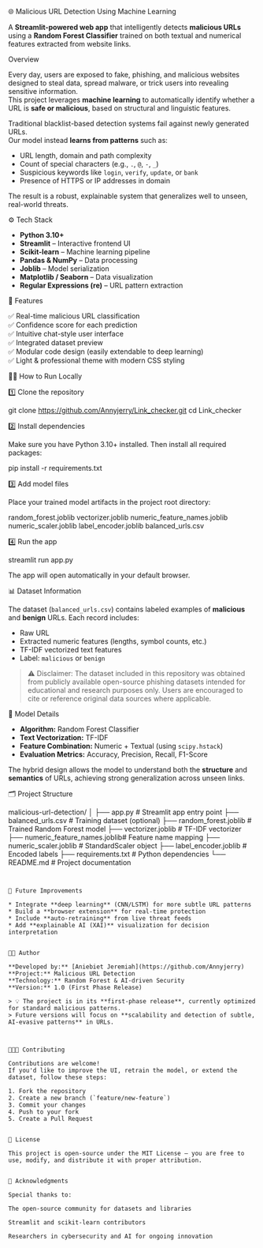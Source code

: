 🌐 Malicious URL Detection Using Machine Learning

A **Streamlit-powered web app** that intelligently detects **malicious URLs** using a **Random Forest Classifier** trained on both textual and numerical features extracted from website links.


Overview

Every day, users are exposed to fake, phishing, and malicious websites designed to steal data, spread malware, or trick users into revealing sensitive information.  
This project leverages **machine learning** to automatically identify whether a URL is **safe or malicious**, based on structural and linguistic features.

Traditional blacklist-based detection systems fail against newly generated URLs.  
Our model instead **learns from patterns** such as:

- URL length, domain and path complexity  
- Count of special characters (e.g., `.`, `@`, `-`, `_`)  
- Suspicious keywords like `login`, `verify`, `update`, or `bank`  
- Presence of HTTPS or IP addresses in domain  

The result is a robust, explainable system that generalizes well to unseen, real-world threats.


⚙️ Tech Stack

- **Python 3.10+**
- **Streamlit** – Interactive frontend UI
- **Scikit-learn** – Machine learning pipeline
- **Pandas & NumPy** – Data processing
- **Joblib** – Model serialization
- **Matplotlib / Seaborn** – Data visualization
- **Regular Expressions (re)** – URL pattern extraction



🧩 Features

✅ Real-time malicious URL classification  
✅ Confidence score for each prediction  
✅ Intuitive chat-style user interface  
✅ Integrated dataset preview  
✅ Modular code design (easily extendable to deep learning)  
✅ Light & professional theme with modern CSS styling  



🧑‍💻 How to Run Locally

1️⃣ Clone the repository

git clone https://github.com/Annyjerry/Link_checker.git
cd Link_checker


2️⃣ Install dependencies

Make sure you have Python 3.10+ installed. Then install all required packages:

pip install -r requirements.txt

3️⃣ Add model files

Place your trained model artifacts in the project root directory:

random_forest.joblib
vectorizer.joblib
numeric_feature_names.joblib
numeric_scaler.joblib
label_encoder.joblib
balanced_urls.csv


4️⃣ Run the app

streamlit run app.py


The app will open automatically in your default browser.


📊 Dataset Information

The dataset (`balanced_urls.csv`) contains labeled examples of **malicious** and **benign** URLs.
Each record includes:

* Raw URL
* Extracted numeric features (lengths, symbol counts, etc.)
* TF-IDF vectorized text features
* Label: `malicious` or `benign`

> ⚠️ Disclaimer: The dataset included in this repository was obtained from publicly available open-source phishing datasets intended for educational and research purposes only.
Users are encouraged to cite or reference original data sources where applicable.



🤖 Model Details

* **Algorithm:** Random Forest Classifier
* **Text Vectorization:** TF-IDF
* **Feature Combination:** Numeric + Textual (using `scipy.hstack`)
* **Evaluation Metrics:** Accuracy, Precision, Recall, F1-Score

The hybrid design allows the model to understand both the **structure** and **semantics** of URLs, achieving strong generalization across unseen links.


🗂️ Project Structure


malicious-url-detection/
│
├── app.py                      # Streamlit app entry point
├── balanced_urls.csv           # Training dataset (optional)
├── random_forest.joblib        # Trained Random Forest model
├── vectorizer.joblib           # TF-IDF vectorizer
├── numeric_feature_names.joblib# Feature name mapping
├── numeric_scaler.joblib       # StandardScaler object
├── label_encoder.joblib        # Encoded labels
├── requirements.txt            # Python dependencies
└── README.md                   # Project documentation
```


🧭 Future Improvements

* Integrate **deep learning** (CNN/LSTM) for more subtle URL patterns
* Build a **browser extension** for real-time protection
* Include **auto-retraining** from live threat feeds
* Add **explainable AI (XAI)** visualization for decision interpretation


👨‍💻 Author

**Developed by:** [Aniebiet Jeremiah](https://github.com/Annyjerry)
**Project:** Malicious URL Detection
**Technology:** Random Forest & AI-driven Security
**Version:** 1.0 (First Phase Release)

> 💡 The project is in its **first-phase release**, currently optimized for standard malicious patterns.
> Future versions will focus on **scalability and detection of subtle, AI-evasive patterns** in URLs.



🧑‍🤝‍🧑 Contributing

Contributions are welcome!
If you'd like to improve the UI, retrain the model, or extend the dataset, follow these steps:

1. Fork the repository
2. Create a new branch (`feature/new-feature`)
3. Commit your changes
4. Push to your fork
5. Create a Pull Request


📜 License

This project is open-source under the MIT License – you are free to use, modify, and distribute it with proper attribution.


🌟 Acknowledgments

Special thanks to:

The open-source community for datasets and libraries

Streamlit and scikit-learn contributors

Researchers in cybersecurity and AI for ongoing innovation